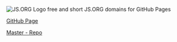 ![JS.ORG Logo](http://logo.js.org/png/github_header.png)
free and short JS.ORG domains for GitHub Pages

[GitHub Page](http://dns.js.org)

[Master - Repo](https://github.com/js-org/dns/tree/master)
